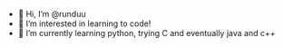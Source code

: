- 👋 Hi, I’m @runduu
- 👀 I’m interested in learning to code!
- 🌱 I’m currently learning python, trying C and eventually java and c++

<!---
runduu/runduu is a ✨ special ✨ repository because its `README.md` (this file) appears on your GitHub profile.
You can click the Preview link to take a look at your changes.
--->
